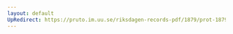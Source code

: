 ```yaml
---
layout: default
UpRedirect: https://pruto.im.uu.se/riksdagen-records-pdf/1879/prot-1879--ak--047/prot-1879--ak--047_013.pdf
---
```

